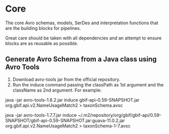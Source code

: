 # Core

The core Avro schemas, models, SerDes and interpretation functions that are the building blocks for pipelines.

Great care should be taken with all dependencies and an attempt to ensure blocks are as reusable as possible.


## Generate Avro Schema from a Java class using Avro Tools

1. Download avro-tools jar from the official repository.
2. Run the induce command passing the classPath as 1st argument and the className as 2nd argument. For example:

java -jar avro-tools-1.8.2.jar induce gbif-api-0.59-SNAPSHOT.jar org.gbif.api.v2.NameUsageMatch2 > taxonSchema.avsc

java -jar avro-tools-1.7.7.jar induce ~/.m2/repository/org/gbif/gbif-api/0.59-SNAPSHOT/gbif-api-0.59-SNAPSHOT.jar:guava-11.0.2.jar org.gbif.api.v2.NameUsageMatch2 > taxonSchema-1-7.avsc